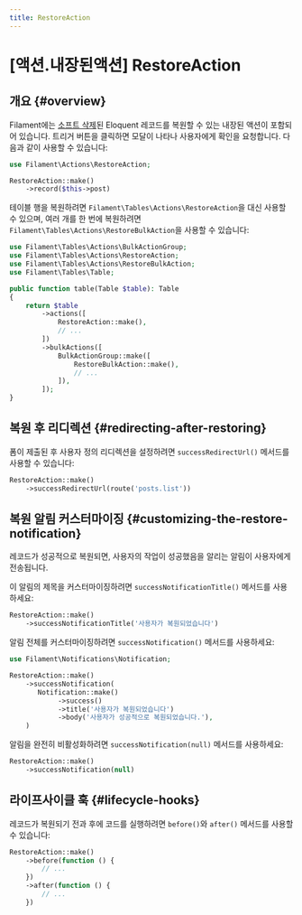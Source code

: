 ```yaml
---
title: RestoreAction
---
```

# [액션.내장된액션] RestoreAction
## 개요 {#overview}

Filament에는 [소프트 삭제](https://laravel.com/docs/eloquent#soft-deleting)된 Eloquent 레코드를 복원할 수 있는 내장된 액션이 포함되어 있습니다. 트리거 버튼을 클릭하면 모달이 나타나 사용자에게 확인을 요청합니다. 다음과 같이 사용할 수 있습니다:

```php
use Filament\Actions\RestoreAction;

RestoreAction::make()
    ->record($this->post)
```

테이블 행을 복원하려면 `Filament\Tables\Actions\RestoreAction`을 대신 사용할 수 있으며, 여러 개를 한 번에 복원하려면 `Filament\Tables\Actions\RestoreBulkAction`을 사용할 수 있습니다:

```php
use Filament\Tables\Actions\BulkActionGroup;
use Filament\Tables\Actions\RestoreAction;
use Filament\Tables\Actions\RestoreBulkAction;
use Filament\Tables\Table;

public function table(Table $table): Table
{
    return $table
        ->actions([
            RestoreAction::make(),
            // ...
        ])
        ->bulkActions([
            BulkActionGroup::make([
                RestoreBulkAction::make(),
                // ...
            ]),
        ]);
}
```

## 복원 후 리디렉션 {#redirecting-after-restoring}

폼이 제출된 후 사용자 정의 리디렉션을 설정하려면 `successRedirectUrl()` 메서드를 사용할 수 있습니다:

```php
RestoreAction::make()
    ->successRedirectUrl(route('posts.list'))
```

## 복원 알림 커스터마이징 {#customizing-the-restore-notification}

레코드가 성공적으로 복원되면, 사용자의 작업이 성공했음을 알리는 알림이 사용자에게 전송됩니다.

이 알림의 제목을 커스터마이징하려면 `successNotificationTitle()` 메서드를 사용하세요:

```php
RestoreAction::make()
    ->successNotificationTitle('사용자가 복원되었습니다')
```

알림 전체를 커스터마이징하려면 `successNotification()` 메서드를 사용하세요:

```php
use Filament\Notifications\Notification;

RestoreAction::make()
    ->successNotification(
       Notification::make()
            ->success()
            ->title('사용자가 복원되었습니다')
            ->body('사용자가 성공적으로 복원되었습니다.'),
    )
```

알림을 완전히 비활성화하려면 `successNotification(null)` 메서드를 사용하세요:

```php
RestoreAction::make()
    ->successNotification(null)
```

## 라이프사이클 훅 {#lifecycle-hooks}

레코드가 복원되기 전과 후에 코드를 실행하려면 `before()`와 `after()` 메서드를 사용할 수 있습니다:

```php
RestoreAction::make()
    ->before(function () {
        // ...
    })
    ->after(function () {
        // ...
    })
```

